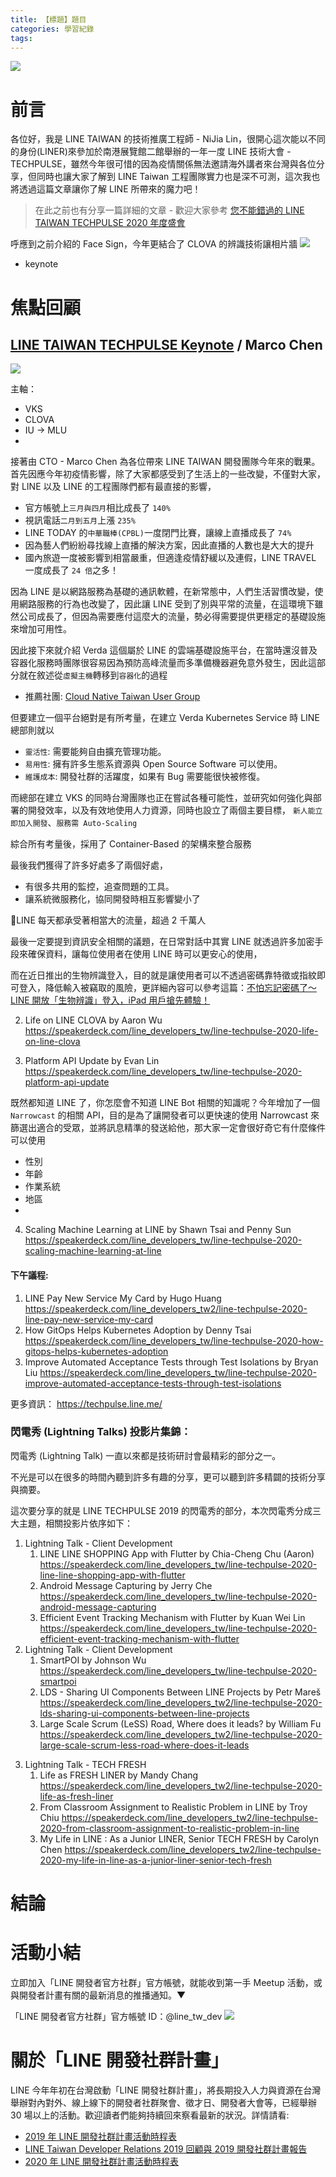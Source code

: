 ```yaml
---
title: 【標題】題目
categories: 學習紀錄
tags:
---
```


<style>
  section.compact {
    font-size: 150%  
  }
  img[alt~="center"] {
    display: block;
    margin: 0 auto;
  }
</style>

![](https://nijialin.com/images/2020/techpulse/1.JPG)

# 前言

各位好，我是 LINE TAIWAN 的技術推廣工程師 - NiJia Lin，很開心這次能以不同的身份(LINER)來參加於南港展覽館二館舉辦的一年一度 LINE 技術大會 - TECHPULSE，雖然今年很可惜的因為疫情關係無法邀請海外講者來台灣與各位分享，但同時也讓大家了解到 LINE Taiwan 工程團隊實力也是深不可測，這次我也將透過這篇文章讓你了解 LINE 所帶來的魔力吧！

> 在此之前也有分享一篇詳細的文章 - 歡迎大家參考 [您不能錯過的 LINE TAIWAN TECHPULSE 2020 年度盛會](https://engineering.linecorp.com/zh-hant/blog/line-taiwan-techpulse-2020/)

<!-- more -->

呼應到之前介紹的 Face Sign，今年更結合了 CLOVA 的辨識技術讓相片牆
![](https://nijialin.com/images/2020/techpulse/photowall.JPG)

- keynote

# 焦點回顧

## [LINE TAIWAN TECHPULSE Keynote](https://speakerdeck.com/line_developers_tw/line-techpulse-2020-keynote) / Marco Chen

![](https://nijialin.com/images/2020/techpulse/keynotw-1.jpg)

主軸：

- VKS
- CLOVA
- IU -> MLU
- <script async class="speakerdeck-embed" data-slide="2" data-id="e69b000e4fe6410e9d062f1f5584c276" data-ratio="1.77777777777778" src="//speakerdeck.com/assets/embed.js"></script>

接著由 CTO - Marco Chen 為各位帶來 LINE TAIWAN 開發團隊今年來的戰果。首先因應今年初疫情影響，除了大家都感受到了生活上的一些改變，不僅對大家，對 LINE 以及 LINE 的工程團隊們都有最直接的影響，

- 官方帳號上`三月與四月`相比成長了 `140%`
- 視訊電話`二月到五月`上漲 `235%`
- LINE TODAY 的`中華職棒(CPBL)`一度閉門比賽，讓線上直播成長了 `74%`
- 因為藝人們紛紛尋找線上直播的解決方案，因此直播的人數也是大大的提升
- 國內旅遊一度被影響到相當嚴重，但適逢疫情舒緩以及連假，LINE TRAVEL 一度成長了 `24 倍`之多！

<script async class="speakerdeck-embed" data-slide="7" data-id="e69b000e4fe6410e9d062f1f5584c276" data-ratio="1.77777777777778" src="//speakerdeck.com/assets/embed.js"></script>

因為 LINE 是以網路服務為基礎的通訊軟體，在新常態中，人們生活習慣改變，使用網路服務的行為也改變了，因此讓 LINE 受到了別與平常的流量，在這環境下雖然公司成長了，但因為需要應付這麼大的流量，勢必得需要提供更穩定的基礎設施來增加可用性。

<script async class="speakerdeck-embed" data-slide="9" data-id="e69b000e4fe6410e9d062f1f5584c276" data-ratio="1.77777777777778" src="//speakerdeck.com/assets/embed.js"></script>

因此接下來就介紹 Verda 這個屬於 LINE 的雲端基礎設施平台，在當時還沒普及容器化服務時團隊很容易因為預防高峰流量而多準備機器避免意外發生，因此這部分就在敘述從`虛擬主機`轉移到`容器化`的過程

- 推薦社團: [Cloud Native Taiwan User Group](https://www.facebook.com/groups/cloudnative.tw)

<script async class="speakerdeck-embed" data-slide="12" data-id="e69b000e4fe6410e9d062f1f5584c276" data-ratio="1.77777777777778" src="//speakerdeck.com/assets/embed.js"></script>

但要建立一個平台絕對是有所考量，在建立 Verda Kubernetes Service 時 LINE 總部則就以

- `靈活性`: 需要能夠自由擴充管理功能。
- `易用性`: 擁有許多生態系資源與 Open Source Software 可以使用。
- `維護成本`: 開發社群的活躍度，如果有 Bug 需要能很快被修復。

而總部在建立 VKS 的同時台灣團隊也正在嘗試各種可能性，並研究如何強化與部署的開發效率，以及有效地使用人力資源，同時也設立了兩個主要目標， `新人能立即加入開發`、`服務需 Auto-Scaling`

綜合所有考量後，採用了 Container-Based 的架構來整合服務

<script async class="speakerdeck-embed" data-slide="18" data-id="e69b000e4fe6410e9d062f1f5584c276" data-ratio="1.77777777777778" src="//speakerdeck.com/assets/embed.js"></script>

最後我們獲得了許多好處多了兩個好處，

- 有很多共用的監控，追查問題的工具。
- 讓系統微服務化，協同開發時相互影響變小了

<script async class="speakerdeck-embed" data-slide="24" data-id="e69b000e4fe6410e9d062f1f5584c276" data-ratio="1.77777777777778" src="//speakerdeck.com/assets/embed.js"></script>

LINE 每天都承受著相當大的流量，超過 2 千萬人

<script async class="speakerdeck-embed" data-slide="33" data-id="e69b000e4fe6410e9d062f1f5584c276" data-ratio="1.77777777777778" src="//speakerdeck.com/assets/embed.js"></script>

最後一定要提到資訊安全相關的議題，在日常對話中其實 LINE 就透過許多加密手段來確保資料，讓每位使用者在使用 LINE 時可以更安心的使用，

<script async class="speakerdeck-embed" data-slide="34" data-id="e69b000e4fe6410e9d062f1f5584c276" data-ratio="1.77777777777778" src="//speakerdeck.com/assets/embed.js"></script>

而在近日推出的生物辨識登入，目的就是讓使用者可以不透過密碼靠特徵或指紋即可登入，降低輸入被竊取的風險，更詳細內容可以參考這篇：[不怕忘記密碼了～ LINE 開放「生物辨識」登入，iPad 用戶搶先體驗！](http://official-blog.line.me/tw/archives/84191413.html)

2.  Life on LINE CLOVA by Aaron Wu https://speakerdeck.com/line_developers_tw/line-techpulse-2020-life-on-line-clova

3.  Platform API Update by Evan Lin https://speakerdeck.com/line_developers_tw/line-techpulse-2020-platform-api-update

<script async class="speakerdeck-embed" data-slide="4" data-id="73943b1c8b0f4dde9a81fd856cf4ab24" data-ratio="1.77777777777778" src="//speakerdeck.com/assets/embed.js"></script>

既然都知道 LINE 了，你怎麼會不知道 LINE Bot 相關的知識呢？今年增加了一個 `Narrowcast` 的相關 API，目的是為了讓開發者可以更快速的使用 Narrowcast 來篩選出適合的受眾，並將訊息精準的發送給他，那大家一定會很好奇它有什麼條件可以使用

- 性別
- 年齡
- 作業系統
- 地區
-

4.  Scaling Machine Learning at LINE by Shawn Tsai and Penny Sun https://speakerdeck.com/line_developers_tw/line-techpulse-2020-scaling-machine-learning-at-line

#### 下午議程:

1. LINE Pay New Service My Card by Hugo Huang https://speakerdeck.com/line_developers_tw2/line-techpulse-2020-line-pay-new-service-my-card
2. How GitOps Helps
   Kubernetes Adoption by Denny Tsai https://speakerdeck.com/line_developers_tw/line-techpulse-2020-how-gitops-helps-kubernetes-adoption
3. Improve Automated Acceptance Tests through Test Isolations by Bryan Liu https://speakerdeck.com/line_developers_tw/line-techpulse-2020-improve-automated-acceptance-tests-through-test-isolations

更多資訊： https://techpulse.line.me/

### 閃電秀 (Lightning Talks) 投影片集錦：

閃電秀 (Lightning Talk) 一直以來都是技術研討會最精彩的部分之一。

不光是可以在很多的時間內聽到許多有趣的分享，更可以聽到許多精闢的技術分享與摘要。

這次要分享的就是 LINE TECHPULSE 2019 的閃電秀的部分，本次閃電秀分成三大主題，相關投影片依序如下：

1. Lightning Talk - Client Development
   1. LINE LINE SHOPPING App with Flutter by Chia-Cheng Chu (Aaron) https://speakerdeck.com/line_developers_tw/line-techpulse-2020-line-line-shopping-app-with-flutter
   2. Android Message Capturing by Jerry Che https://speakerdeck.com/line_developers_tw/line-techpulse-2020-android-message-capturing
   3. Efficient Event Tracking Mechanism with Flutter by Kuan Wei Lin https://speakerdeck.com/line_developers_tw/line-techpulse-2020-efficient-event-tracking-mechanism-with-flutter
2. Lightning Talk - Client Development
   1. SmartPOI by Johnson Wu https://speakerdeck.com/line_developers_tw/line-techpulse-2020-smartpoi
   2. LDS - Sharing UI Components Between LINE Projects by Petr Mareš https://speakerdeck.com/line_developers_tw2/line-techpulse-2020-lds-sharing-ui-components-between-line-projects
   3. Large Scale Scrum (LeSS) Road, Where does it leads? by William Fu https://speakerdeck.com/line_developers_tw2/line-techpulse-2020-large-scale-scrum-less-road-where-does-it-leads

<script async class="speakerdeck-embed" data-slide="37" data-id="e69b000e4fe6410e9d062f1f5584c276" data-ratio="1.77777777777778" src="//speakerdeck.com/assets/embed.js"></script>

3. Lightning Talk - TECH FRESH
   1. Life as FRESH LINER by Mandy Chang https://speakerdeck.com/line_developers_tw2/line-techpulse-2020-life-as-fresh-liner
   2. From Classroom Assignment to Realistic Problem in LINE by Troy Chiu https://speakerdeck.com/line_developers_tw2/line-techpulse-2020-from-classroom-assignment-to-realistic-problem-in-line
   3. My Life in LINE : As a Junior LINER, Senior TECH FRESH by Carolyn Chen https://speakerdeck.com/line_developers_tw2/line-techpulse-2020-my-life-in-line-as-a-junior-liner-senior-tech-fresh

# 結論

# 活動小結

立即加入「LINE 開發者官方社群」官方帳號，就能收到第一手 Meetup 活動，或與開發者計畫有關的最新消息的推播通知。▼

「LINE 開發者官方社群」官方帳號 ID：@line_tw_dev
![](https://www.evanlin.com/images/2020/line-tw-dev-qr.png)

# 關於「LINE 開發社群計畫」

LINE 今年年初在台灣啟動「LINE 開發社群計畫」，將長期投入人力與資源在台灣舉辦對內對外、線上線下的開發者社群聚會、徵才日、開發者大會等，已經舉辦 30 場以上的活動。歡迎讀者們能夠持續回來察看最新的狀況。詳情請看:

- [2019 年 LINE 開發社群計畫活動時程表](https://engineering.linecorp.com/zh-hant/blog/line-taiwan-developer-relations-2019-plan/)
- [LINE Taiwan Developer Relations 2019 回顧與 2019 開發社群計畫報告](https://engineering.linecorp.com/zh-hant/blog/line-taiwan-developer-relations-2019/)
- [2020 年 LINE 開發社群計畫活動時程表](https://engineering.linecorp.com/zh-hant/blog/2020-line-tw-devrel/)
